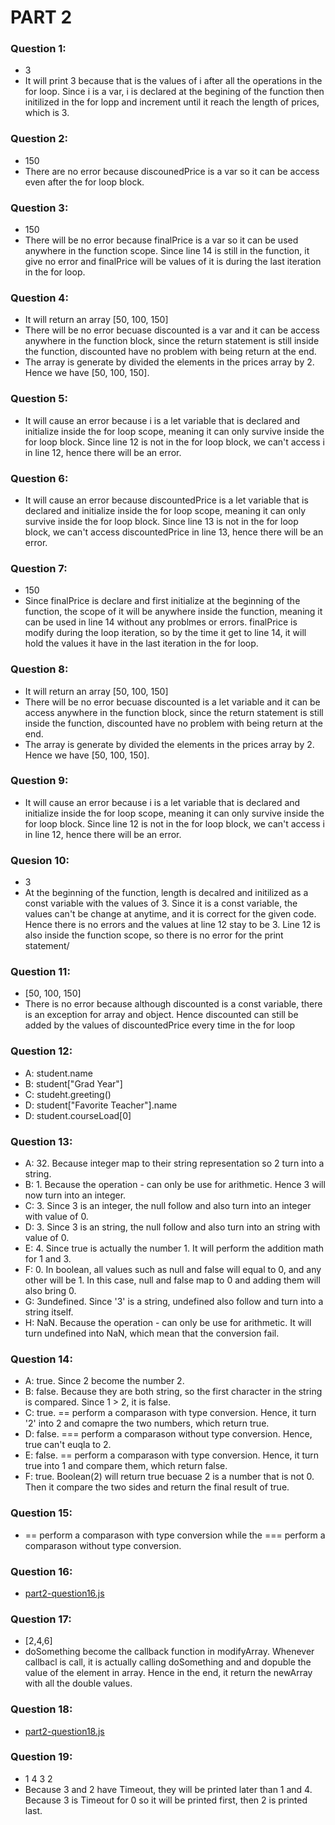 # PART 2

### Question 1:
- 3
- It will print 3 because that is the values of i after all the operations in the for loop. Since i is a var, i is declared at the begining of the function then initilized in the for lopp and increment until it reach the length of prices, which is 3. 

### Question 2:
- 150 
- There are no error because discounedPrice is a var so it can be access even after the for loop block.

### Question 3:
- 150
- There will be no error because finalPrice is a var so it can be used anywhere in the function scope. Since line 14 is still in the function, it give no error and finalPrice will be values of it is during the last iteration in the for loop. 

### Question 4: 
-  It will return an array [50, 100, 150]
- There will be no error becuase discounted is a var and it can be access anywhere in the function block, since the return statement is still inside the function, discounted have no problem with being return at the end. 
- The array is generate by divided the elements in the prices array by 2. Hence we have [50, 100, 150].

### Question 5:
- It will cause an error because i is a let variable that is declared and initialize inside the for loop scope, meaning it can only survive inside the for loop block. Since line 12 is not in the for loop block, we can't access i in line 12, hence there will be an error. 

### Question 6: 
- It will cause an error because discountedPrice is a let variable that is declared and initialize inside the for loop scope, meaning it can only survive inside the for loop block. Since line 13 is not in the for loop block, we can't access discountedPrice in line 13, hence there will be an error. 

### Question 7: 
- 150 
- Since finalPrice is declare and first initialize at the beginning of the function, the scope of it will be anywhere inside the function, meaning it can be used in line 14 without any problmes or errors. finalPrice is modify during the loop iteration, so by the time it get to line 14, it will hold the values it have in the last iteration in the for loop. 

### Question 8:
- It will return an array [50, 100, 150]
- There will be no error becuase discounted is a let variable and it can be access anywhere in the function block, since the return statement is still inside the function, discounted have no problem with being return at the end. 
- The array is generate by divided the elements in the prices array by 2. Hence we have [50, 100, 150].

### Question 9:
- It will cause an error because i is a let variable that is declared and initialize inside the for loop scope, meaning it can only survive inside the for loop block. Since line 12 is not in the for loop block, we can't access i in line 12, hence there will be an error. 

### Quesion 10: 
- 3
- At the beginning of the function, length is decalred and initilized as a const variable with the values of 3. Since it is a const variable, the values can't be change at anytime, and it is correct for the given code. Hence there is no errors and the values at line 12 stay to be 3. Line 12 is also inside the function scope, so there is no error for the print statement/

### Question 11: 
- [50, 100, 150]
- There is no error because although discounted is a const variable, there is an exception for array and object. Hence discounted can still be added by the values of discountedPrice every time in the for loop


### Question 12:
- A: student.name
- B: student["Grad Year"]
- C: studeht.greeting()
- D: student["Favorite Teacher"].name
- D: student.courseLoad[0]

### Question 13:
- A: 32. Because integer map to their string representation so 2 turn into a string. 
- B: 1. Because the operation - can only be use for arithmetic. Hence 3 will now turn into an integer. 
- C: 3. Since 3 is an integer, the null follow and also turn into an integer with value of 0. 
- D: 3. Since 3 is an string, the null follow and also turn into an string with value of 0. 
- E: 4. Since true is actually the number 1. It will perform the addition math for 1 and 3. 
- F: 0. In boolean, all values such as null and false will equal to 0, and any other will be 1. In this case, null and false map to 0 and adding them will also bring 0.
- G: 3undefined. Since '3' is a string, undefined also follow and turn into a string itself. 
- H: NaN. Because the operation - can only be use for arithmetic. It will turn undefined into NaN, which mean that the conversion fail.

### Question 14: 
- A: true. Since 2 become the number 2. 
- B: false. Because they are both string, so the first character in the string is compared. Since 1 > 2, it is false.
- C: true. == perform a comparason with type conversion. Hence, it turn '2' into 2 and comapre the two numbers, which return true.
- D: false. === perform a comparason without type conversion. Hence, true can't euqla to 2.
- E: false. == perform a comparason with type conversion. Hence, it turn true into 1 and compare them, which return false. 
- F: true. Boolean(2) will return true becuase 2 is a number that is not 0. Then it compare the two sides and return the final result of true. 

### Question 15: 
- == perform a comparason with type conversion while the === perform a comparason without type conversion.

### Question 16: 
- [part2-question16.js](/expose/javascript/part2-question16.js)

### Question 17:
- [2,4,6]
- doSomething become the callback function in modifyArray. Whenever callbacl is call, it is actually calling doSomething and and dopuble the value of the element in array. Hence in the end, it return the newArray with all the double values. 

### Question 18: 
- [part2-question18.js](/expose/javascript/part2-question18.js)

### Question 19:
- 1 4 3 2 
- Because 3 and 2 have Timeout, they will be printed later than 1 and 4. Because 3 is Timeout for 0 so it will be printed first, then 2 is printed last. 


